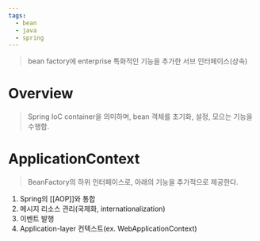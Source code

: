 ```yaml
---
tags:
  - bean
  - java
  - spring
---
```

> bean factory에 enterprise 특화적인 기능을 추가한 서브 인터페이스(상속) <br/>

# Overview
> Spring IoC container을 의미하며, bean 객체를 초기화, 설정, 모으는 기능을 수행함.

# ApplicationContext
> BeanFactory의 하위 인터페이스로, 아래의 기능을 추가적으로 제공한다. 
1. Spring의 [[AOP]]와 통합
2. 메시지 리소스 관리(국제화, internationalization)
3. 이벤트 발행
4. Application-layer 컨텍스트(ex. WebApplicationContext)

